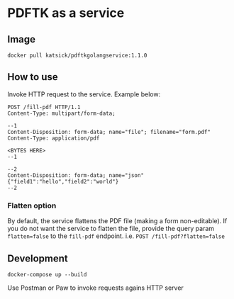 # PDFTK as a service

## Image

`docker pull katsick/pdftkgolangservice:1.1.0`

## How to use

Invoke HTTP request to the service. Example below:

```
POST /fill-pdf HTTP/1.1
Content-Type: multipart/form-data;

--1
Content-Disposition: form-data; name="file"; filename="form.pdf"
Content-Type: application/pdf

<BYTES HERE>
--1

--2
Content-Disposition: form-data; name="json"
{"field1":"hello","field2":"world"}
--2
```

### Flatten option

By default, the service flattens the PDF file (making a form non-editable). If you do 
not want the service to flatten the file, provide the query param `flatten=false` to the `fill-pdf`
endpoint. i.e. `POST /fill-pdf?flatten=false`

## Development

```
docker-compose up --build
```

Use Postman or Paw to invoke requests agains HTTP server
